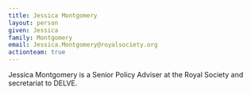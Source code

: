 ```yaml
---
title: Jessica Montgomery
layout: person
given: Jessica
family: Montgomery
email: Jessica.Montgomery@royalsociety.org
actionteam: true
---
```


Jessica Montgomery is a Senior Policy Adviser at the Royal Society and secretariat to DELVE. 

